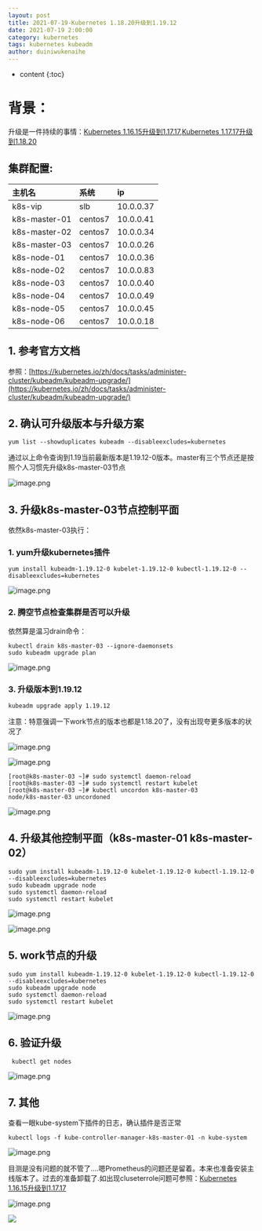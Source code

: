 ```yaml
---
layout: post
title: 2021-07-19-Kubernetes 1.18.20升级到1.19.12
date: 2021-07-19 2:00:00
category: kubernetes
tags: kubernetes kubeadm
author: duiniwukenaihe
---
```

* content
{:toc}
# 背景：

升级是一件持续的事情：[Kubernetes 1.16.15升级到1.17.17](https://www.yuque.com/duiniwukenaihe/ehb02i/kdvrku),[Kubernetes 1.17.17升级到1.18.20](https://www.yuque.com/duiniwukenaihe/ehb02i/ln04dq)

## 集群配置:

| 主机名 | 系统 | ip |
|:----|:----|:----|
| k8s-vip | slb | 10.0.0.37 |
| k8s-master-01 | centos7 | 10.0.0.41 |
| k8s-master-02 | centos7 | 10.0.0.34 |
| k8s-master-03 | centos7 | 10.0.0.26 |
| k8s-node-01 | centos7 | 10.0.0.36 |
| k8s-node-02 | centos7 | 10.0.0.83 |
| k8s-node-03 | centos7 | 10.0.0.40 |
| k8s-node-04 | centos7 | 10.0.0.49 |
| k8s-node-05 | centos7 | 10.0.0.45 |
| k8s-node-06 | centos7 | 10.0.0.18 |


## 1. 参考官方文档

参照：[https://kubernetes.io/zh/docs/tasks/administer-cluster/kubeadm/kubeadm-upgrade/](https://kubernetes.io/zh/docs/tasks/administer-cluster/kubeadm/kubeadm-upgrade/)

## 2. 确认可升级版本与升级方案

```
yum list --showduplicates kubeadm --disableexcludes=kubernetes
```

通过以上命令查询到1.19当前最新版本是1.19.12-0版本。master有三个节点还是按照个人习惯先升级k8s-master-03节点

![image.png](https://ask.qcloudimg.com/http-save/1006587/21b5fc168b6892cf1ed6a2dc2e15bf50.png)

## 3. 升级k8s-master-03节点控制平面

依然k8s-master-03执行：

### 1. yum升级kubernetes插件

```
yum install kubeadm-1.19.12-0 kubelet-1.19.12-0 kubectl-1.19.12-0 --disableexcludes=kubernetes
```

![image.png](https://ask.qcloudimg.com/http-save/1006587/eee9f9e4dd022c4c3615b23224e423ad.png)

### 2. 腾空节点检查集群是否可以升级

依然算是温习drain命令：

```
kubectl drain k8s-master-03 --ignore-daemonsets
sudo kubeadm upgrade plan
```

![image.png](https://ask.qcloudimg.com/http-save/1006587/239cd20e88e6fb897bc07d587d00c4bf.png)

### 3. 升级版本到1.19.12

```
kubeadm upgrade apply 1.19.12
```

注意：特意强调一下work节点的版本也都是1.18.20了，没有出现夸更多版本的状况了

![image.png](https://ask.qcloudimg.com/http-save/1006587/473d4431b9290d52f0961fb677aad0f4.png)

![image.png](https://ask.qcloudimg.com/http-save/1006587/bab644ca3a7e140c4260a8ffd38414e1.png)

```
[root@k8s-master-03 ~]# sudo systemctl daemon-reload
[root@k8s-master-03 ~]# sudo systemctl restart kubelet
[root@k8s-master-03 ~]# kubectl uncordon k8s-master-03
node/k8s-master-03 uncordoned
```

![image.png](https://ask.qcloudimg.com/http-save/1006587/2d80e998c91c70041137917108385e40.png)

## 4. 升级其他控制平面（k8s-master-01 k8s-master-02）

```
sudo yum install kubeadm-1.19.12-0 kubelet-1.19.12-0 kubectl-1.19.12-0 --disableexcludes=kubernetes
sudo kubeadm upgrade node
sudo systemctl daemon-reload
sudo systemctl restart kubelet
```

![image.png](https://ask.qcloudimg.com/http-save/1006587/0d4aba05e16672884ecda621234acea3.png)

![image.png](https://ask.qcloudimg.com/http-save/1006587/6f70fe0222c73f0b66d676997ecd8146.png)

## 5. work节点的升级

```
sudo yum install kubeadm-1.19.12-0 kubelet-1.19.12-0 kubectl-1.19.12-0 --disableexcludes=kubernetes
sudo kubeadm upgrade node
sudo systemctl daemon-reload
sudo systemctl restart kubelet
```

![image.png](https://ask.qcloudimg.com/http-save/1006587/b1d96282756bb2ea5a478198e6fc99ab.png)

## 6. 验证升级

```
 kubectl get nodes
```

![image.png](https://ask.qcloudimg.com/http-save/1006587/a4c8eff6d737db3b874d69d1565faec2.png)

## 7. 其他

查看一眼kube-system下插件的日志，确认插件是否正常

```
kubectl logs -f kube-controller-manager-k8s-master-01 -n kube-system
```

![image.png](https://ask.qcloudimg.com/http-save/1006587/631bf3ddbfdca94f94b1334133350048.png)

目测是没有问题的就不管了....嗯Prometheus的问题还是留着。本来也准备安装主线版本了。过去的准备卸载了.如出现cluseterrole问题可参照：[Kubernetes 1.16.15升级到1.17.17](https://www.yuque.com/duiniwukenaihe/ehb02i/kdvrku) 

![image.png](https://ask.qcloudimg.com/http-save/1006587/243124f46e381343845a30da472d6bda.png)

![](https://ask.qcloudimg.com/http-save/1006587/9fbe45fd87a561d557c09b2fbfd3f595.png)